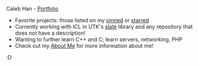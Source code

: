 Caleb Han - [Portfolio](https://github.com/calebyhan/CalebHan)

* Favorite projects: those listed on my [pinned](https://github.com/calebyhan) or [starred](https://github.com/calebyhan?tab=stars)
* Currently working with ICL in UTK's [slate](https://github.com/icl-utk-edu/slate) library and any repository that does not have a description!
* Wanting to further learn C++ and C; learn servers, networking, PHP
* Check out my [About Me](https://github.com/calebyhan/CalebHan/blob/main/README.md) for more information about me!

:D
